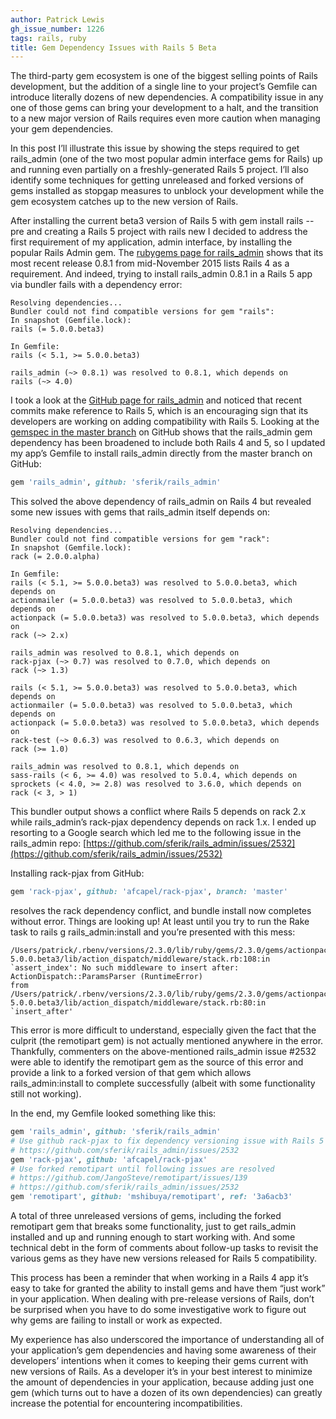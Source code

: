 ```yaml
---
author: Patrick Lewis
gh_issue_number: 1226
tags: rails, ruby
title: Gem Dependency Issues with Rails 5 Beta
---
```


The third-party gem ecosystem is one of the biggest selling points of Rails development, but the addition of a single line to your project’s Gemfile can introduce literally dozens of new dependencies. A compatibility issue in any one of those gems can bring your development to a halt, and the transition to a new major version of Rails requires even more caution when managing your gem dependencies.

In this post I’ll illustrate this issue by showing the steps required to get rails_admin (one of the two most popular admin interface gems for Rails) up and running even partially on a freshly-generated Rails 5 project. I’ll also identify some techniques for getting unreleased and forked versions of gems installed as stopgap measures to unblock your development while the gem ecosystem catches up to the new version of Rails.

After installing the current beta3 version of Rails 5 with gem install rails --pre and creating a Rails 5 project with rails new I decided to address the first requirement of my application, admin interface, by installing the popular Rails Admin gem. The [rubygems page for rails_admin](https://rubygems.org/gems/rails_admin) shows that its most recent release 0.8.1 from mid-November 2015 lists Rails 4 as a requirement. And indeed, trying to install rails_admin 0.8.1 in a Rails 5 app via bundler fails with a dependency error:

```nohighlight
Resolving dependencies...
Bundler could not find compatible versions for gem "rails":
In snapshot (Gemfile.lock):
rails (= 5.0.0.beta3)

In Gemfile:
rails (< 5.1, >= 5.0.0.beta3)

rails_admin (~> 0.8.1) was resolved to 0.8.1, which depends on
rails (~> 4.0)
```

I took a look at the [GitHub page for rails_admin](https://github.com/sferik/rails_admin) and noticed that recent commits make reference to Rails 5, which is an encouraging sign that its developers are working on adding compatibility with Rails 5. Looking at the [gemspec in the master branch](https://github.com/sferik/rails_admin/blob/master/rails_admin.gemspec) on GitHub shows that the rails_admin gem dependency has been broadened to include both Rails 4 and 5, so I updated my app’s Gemfile to install rails_admin directly from the master branch on GitHub:

```ruby
gem 'rails_admin', github: 'sferik/rails_admin'
```

This solved the above dependency of rails_admin on Rails 4 but revealed some new issues with gems that rails_admin itself depends on:

```nohighlight
Resolving dependencies...
Bundler could not find compatible versions for gem "rack":
In snapshot (Gemfile.lock):
rack (= 2.0.0.alpha)

In Gemfile:
rails (< 5.1, >= 5.0.0.beta3) was resolved to 5.0.0.beta3, which depends on
actionmailer (= 5.0.0.beta3) was resolved to 5.0.0.beta3, which depends on
actionpack (= 5.0.0.beta3) was resolved to 5.0.0.beta3, which depends on
rack (~> 2.x)

rails_admin was resolved to 0.8.1, which depends on
rack-pjax (~> 0.7) was resolved to 0.7.0, which depends on
rack (~> 1.3)

rails (< 5.1, >= 5.0.0.beta3) was resolved to 5.0.0.beta3, which depends on
actionmailer (= 5.0.0.beta3) was resolved to 5.0.0.beta3, which depends on
actionpack (= 5.0.0.beta3) was resolved to 5.0.0.beta3, which depends on
rack-test (~> 0.6.3) was resolved to 0.6.3, which depends on
rack (>= 1.0)

rails_admin was resolved to 0.8.1, which depends on
sass-rails (< 6, >= 4.0) was resolved to 5.0.4, which depends on
sprockets (< 4.0, >= 2.8) was resolved to 3.6.0, which depends on
rack (< 3, > 1)
```

This bundler output shows a conflict where Rails 5 depends on rack 2.x while rails_admin’s rack-pjax dependency depends on rack 1.x. I ended up resorting to a Google search which led me to the following issue in the rails_admin repo: [https://github.com/sferik/rails_admin/issues/2532](https://github.com/sferik/rails_admin/issues/2532)

Installing rack-pjax from GitHub:

```ruby
gem 'rack-pjax', github: 'afcapel/rack-pjax', branch: 'master'
```

resolves the rack dependency conflict, and bundle install now completes without error. Things are looking up! At least until you try to run the Rake task to rails g rails_admin:install and you’re presented with this mess:

```nohighlight
/Users/patrick/.rbenv/versions/2.3.0/lib/ruby/gems/2.3.0/gems/actionpack-5.0.0.beta3/lib/action_dispatch/middleware/stack.rb:108:in `assert_index': No such middleware to insert after: ActionDispatch::ParamsParser (RuntimeError)
from /Users/patrick/.rbenv/versions/2.3.0/lib/ruby/gems/2.3.0/gems/actionpack-5.0.0.beta3/lib/action_dispatch/middleware/stack.rb:80:in `insert_after'
```

This error is more difficult to understand, especially given the fact that the culprit (the remotipart gem) is not actually mentioned anywhere in the error. Thankfully, commenters on the above-mentioned rails_admin issue #2532 were able to identify the remotipart gem as the source of this error and provide a link to a forked version of that gem which allows rails_admin:install to complete successfully (albeit with some functionality still not working).

In the end, my Gemfile looked something like this:

```ruby
gem 'rails_admin', github: 'sferik/rails_admin'
# Use github rack-pjax to fix dependency versioning issue with Rails 5
# https://github.com/sferik/rails_admin/issues/2532
gem 'rack-pjax', github: 'afcapel/rack-pjax'
# Use forked remotipart until following issues are resolved
# https://github.com/JangoSteve/remotipart/issues/139
# https://github.com/sferik/rails_admin/issues/2532
gem 'remotipart', github: 'mshibuya/remotipart', ref: '3a6acb3'
```

A total of three unreleased versions of gems, including the forked remotipart gem that breaks some functionality, just to get rails_admin installed and up and running enough to start working with. And some technical debt in the form of comments about follow-up tasks to revisit the various gems as they have new versions released for Rails 5 compatibility.

This process has been a reminder that when working in a Rails 4 app it’s easy to take for granted the ability to install gems and have them “just work” in your application. When dealing with pre-release versions of Rails, don’t be surprised when you have to do some investigative work to figure out why gems are failing to install or work as expected.

My experience has also underscored the importance of understanding all of your application’s gem dependencies and having some awareness of their developers’ intentions when it comes to keeping their gems current with new versions of Rails. As a developer it’s in your best interest to minimize the amount of dependencies in your application, because adding just one gem (which turns out to have a dozen of its own dependencies) can greatly increase the potential for encountering incompatibilities.
